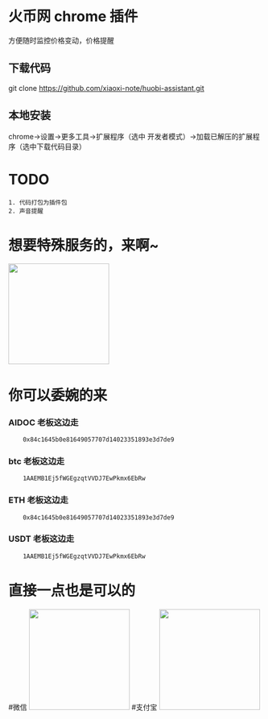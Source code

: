 # 火币网 chrome 插件
方便随时监控价格变动，价格提醒


## 下载代码
git clone https://github.com/xiaoxi-note/huobi-assistant.git

## 本地安装
chrome->设置->更多工具->扩展程序（选中   开发者模式）->加载已解压的扩展程序（选中下载代码目录）

# TODO
	1. 代码打包为插件包
	2. 声音提醒
# 想要特殊服务的，来啊~
<img src="http://47.104.15.2:3000/images/weixin.jpeg" width=200/>

# 你可以委婉的来
### AIDOC 老板这边走
		0x84c1645b0e81649057707d14023351893e3d7de9
### btc 老板这边走
		1AAEMB1Ej5fWGEgzqtVVDJ7EwPkmx6EbRw
### ETH 老板这边走
		0x84c1645b0e81649057707d14023351893e3d7de9
### USDT 老板这边走
		1AAEMB1Ej5fWGEgzqtVVDJ7EwPkmx6EbRw

# 直接一点也是可以的
#微信
<img src="http://47.104.15.2:3000/images/wx.jpeg" width=200/>
#支付宝
<img src="http://47.104.15.2:3000/images/ali.jpeg" width=200/>